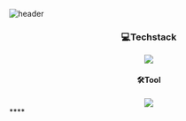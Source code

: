 ![header](https://capsule-render.vercel.app/api?type=waving&color=99ccff&height=200&text=PYTHON&animation=fadeIn&fontColor=FFFFFF&fontSize=80&fontAlign=50)

<div align="center"> 
   <h3>💻Techstack</h3>
  <img src="https://img.shields.io/badge/Python-007396?style=for-the-badge&logo=Python&logoColor=white"> 
</div>
<div align="center"> 
   <h4>🛠️Tool</h4>
   <img src="https://img.shields.io/badge/visualstudio-007ACC?style=for-the-badge&logo=visualstudio&logoColor=white">
</div>
****
